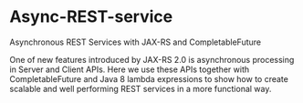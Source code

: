 # Async-REST-service
Asynchronous REST Services with JAX-RS and CompletableFuture

One of new features introduced by JAX-RS 2.0 is asynchronous processing in Server and Client APIs. Here we use these APIs together with CompletableFuture and Java 8 lambda expressions to show how to create scalable and well performing REST services in a more functional way.

